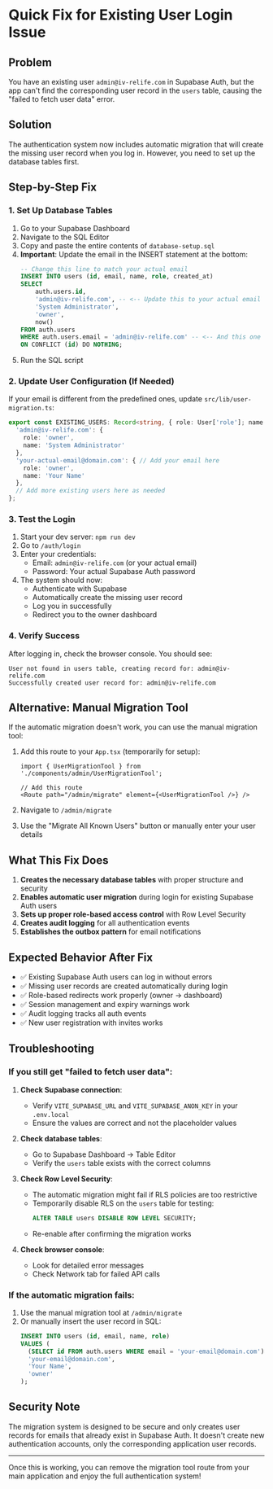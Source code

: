 # Quick Fix for Existing User Login Issue

## Problem
You have an existing user `admin@iv-relife.com` in Supabase Auth, but the app can't find the corresponding user record in the `users` table, causing the "failed to fetch user data" error.

## Solution
The authentication system now includes automatic migration that will create the missing user record when you log in. However, you need to set up the database tables first.

## Step-by-Step Fix

### 1. Set Up Database Tables

1. Go to your Supabase Dashboard
2. Navigate to the SQL Editor
3. Copy and paste the entire contents of `database-setup.sql` 
4. **Important**: Update the email in the INSERT statement at the bottom:
   ```sql
   -- Change this line to match your actual email
   INSERT INTO users (id, email, name, role, created_at) 
   SELECT 
       auth.users.id,
       'admin@iv-relife.com', -- <-- Update this to your actual email
       'System Administrator',
       'owner',
       now()
   FROM auth.users 
   WHERE auth.users.email = 'admin@iv-relife.com' -- <-- And this one too
   ON CONFLICT (id) DO NOTHING;
   ```
5. Run the SQL script

### 2. Update User Configuration (If Needed)

If your email is different from the predefined ones, update `src/lib/user-migration.ts`:

```typescript
export const EXISTING_USERS: Record<string, { role: User['role']; name: string }> = {
  'admin@iv-relife.com': {
    role: 'owner',
    name: 'System Administrator'
  },
  'your-actual-email@domain.com': { // Add your email here
    role: 'owner',
    name: 'Your Name'
  },
  // Add more existing users here as needed
};
```

### 3. Test the Login

1. Start your dev server: `npm run dev`
2. Go to `/auth/login`
3. Enter your credentials:
   - Email: `admin@iv-relife.com` (or your actual email)
   - Password: Your actual Supabase Auth password
4. The system should now:
   - Authenticate with Supabase
   - Automatically create the missing user record
   - Log you in successfully
   - Redirect you to the owner dashboard

### 4. Verify Success

After logging in, check the browser console. You should see:
```
User not found in users table, creating record for: admin@iv-relife.com
Successfully created user record for: admin@iv-relife.com
```

## Alternative: Manual Migration Tool

If the automatic migration doesn't work, you can use the manual migration tool:

1. Add this route to your `App.tsx` (temporarily for setup):
   ```tsx
   import { UserMigrationTool } from './components/admin/UserMigrationTool';
   
   // Add this route
   <Route path="/admin/migrate" element={<UserMigrationTool />} />
   ```

2. Navigate to `/admin/migrate`
3. Use the "Migrate All Known Users" button or manually enter your user details

## What This Fix Does

1. **Creates the necessary database tables** with proper structure and security
2. **Enables automatic user migration** during login for existing Supabase Auth users
3. **Sets up proper role-based access control** with Row Level Security
4. **Creates audit logging** for all authentication events
5. **Establishes the outbox pattern** for email notifications

## Expected Behavior After Fix

- ✅ Existing Supabase Auth users can log in without errors
- ✅ Missing user records are created automatically during login
- ✅ Role-based redirects work properly (owner → dashboard)
- ✅ Session management and expiry warnings work
- ✅ Audit logging tracks all auth events
- ✅ New user registration with invites works

## Troubleshooting

### If you still get "failed to fetch user data":

1. **Check Supabase connection**:
   - Verify `VITE_SUPABASE_URL` and `VITE_SUPABASE_ANON_KEY` in your `.env.local`
   - Ensure the values are correct and not the placeholder values

2. **Check database tables**:
   - Go to Supabase Dashboard → Table Editor
   - Verify the `users` table exists with the correct columns

3. **Check Row Level Security**:
   - The automatic migration might fail if RLS policies are too restrictive
   - Temporarily disable RLS on the `users` table for testing:
     ```sql
     ALTER TABLE users DISABLE ROW LEVEL SECURITY;
     ```
   - Re-enable after confirming the migration works

4. **Check browser console**:
   - Look for detailed error messages
   - Check Network tab for failed API calls

### If the automatic migration fails:

1. Use the manual migration tool at `/admin/migrate`
2. Or manually insert the user record in SQL:
   ```sql
   INSERT INTO users (id, email, name, role) 
   VALUES (
     (SELECT id FROM auth.users WHERE email = 'your-email@domain.com'),
     'your-email@domain.com',
     'Your Name',
     'owner'
   );
   ```

## Security Note

The migration system is designed to be secure and only creates user records for emails that already exist in Supabase Auth. It doesn't create new authentication accounts, only the corresponding application user records.

---

Once this is working, you can remove the migration tool route from your main application and enjoy the full authentication system!
